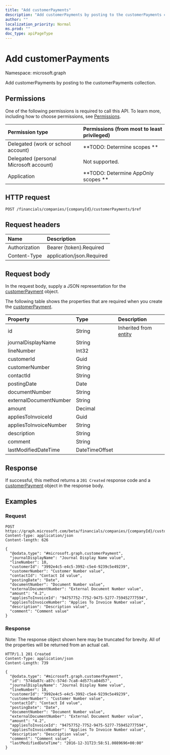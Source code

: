 ```yaml
---
title: "Add customerPayments"
description: "Add customerPayments by posting to the customerPayments collection."
author: ""
localization_priority: Normal
ms.prod: ""
doc_type: apiPageType
---
```


# Add customerPayments

Namespace: microsoft.graph

Add customerPayments by posting to the customerPayments collection.

## Permissions
One of the following permissions is required to call this API. To learn more, including how to choose permissions, see [Permissions](/concepts/permissions-reference.md).

|Permission type|Permissions (from most to least privileged)|
|:---|:---|
|Delegated (work or school account)|**TODO: Determine scopes **|
|Delegated (personal Microsoft account)|Not supported.|
|Application|**TODO: Determine AppOnly scopes **|

## HTTP request
<!-- {
  "blockType": "ignored"
}
-->
``` http
POST /financials/companies/{companyId}/customerPayments/$ref
```

## Request headers
|Name|Description|
|:---|:---|
|Authorization|Bearer {token}.Required|
|Content-Type|application/json.Required|

## Request body
In the request body, supply a JSON representation for the [customerPayment](../resources/customerpayment.md) object.

The following table shows the properties that are required when you create the [customerPayment](../resources/customerpayment.md).

|Property|Type|Description|
|:---|:---|:---|
|id|String| Inherited from [entity](../resources/entity.md)|
|journalDisplayName|String||
|lineNumber|Int32||
|customerId|Guid||
|customerNumber|String||
|contactId|String||
|postingDate|Date||
|documentNumber|String||
|externalDocumentNumber|String||
|amount|Decimal||
|appliesToInvoiceId|Guid||
|appliesToInvoiceNumber|String||
|description|String||
|comment|String||
|lastModifiedDateTime|DateTimeOffset||



## Response
If successful, this method returns a `201 Created` response code and a [customerPayment](../resources/customerpayment.md) object in the response body.

## Examples

### Request
<!-- {
  "blockType": "request",
  "name": "create_customerpayment_from_"
}
-->
``` http
POST https://graph.microsoft.com/beta/financials/companies/{companyId}/customerPayments
Content-type: application/json
Content-length: 626

{
  "@odata.type": "#microsoft.graph.customerPayment",
  "journalDisplayName": "Journal Display Name value",
  "lineNumber": 10,
  "customerId": "3992e4c5-e4c5-3992-c5e4-9239c5e49239",
  "customerNumber": "Customer Number value",
  "contactId": "Contact Id value",
  "postingDate": "Date",
  "documentNumber": "Document Number value",
  "externalDocumentNumber": "External Document Number value",
  "amount": "4.2",
  "appliesToInvoiceId": "94757752-7752-9475-5277-759452777594",
  "appliesToInvoiceNumber": "Applies To Invoice Number value",
  "description": "Description value",
  "comment": "Comment value"
}
```

### Response
Note: The response object shown here may be truncated for brevity. All of the properties will be returned from an actual call.
<!-- {
  "blockType": "response",
  "truncated": true,
  "@odata.type": "microsoft.graph.customerpayment"
}
-->
``` http
HTTP/1.1 201 Created
Content-Type: application/json
Content-Length: 739

{
  "@odata.type": "#microsoft.graph.customerPayment",
  "id": "574da87c-a87c-574d-7ca8-4d577ca84d57",
  "journalDisplayName": "Journal Display Name value",
  "lineNumber": 10,
  "customerId": "3992e4c5-e4c5-3992-c5e4-9239c5e49239",
  "customerNumber": "Customer Number value",
  "contactId": "Contact Id value",
  "postingDate": "Date",
  "documentNumber": "Document Number value",
  "externalDocumentNumber": "External Document Number value",
  "amount": "4.2",
  "appliesToInvoiceId": "94757752-7752-9475-5277-759452777594",
  "appliesToInvoiceNumber": "Applies To Invoice Number value",
  "description": "Description value",
  "comment": "Comment value",
  "lastModifiedDateTime": "2016-12-31T23:58:51.0089696+00:00"
}
```

